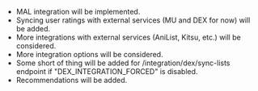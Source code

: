 - MAL integration will be implemented.  
- Syncing user ratings with external services (MU and DEX for now) will be added.
- More integrations with external services (AniList, Kitsu, etc.) will be considered.
- More integration options will be considered.
- Some short of thing will be added for /integration/dex/sync-lists endpoint if "DEX_INTEGRATION_FORCED" is disabled.
- Recommendations will be added.
